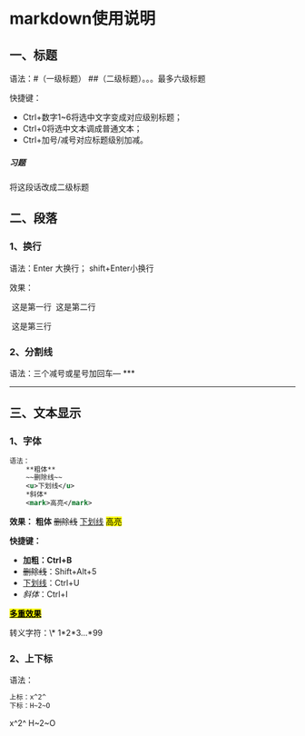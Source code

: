 # markdown使用说明

## 一、标题

语法：#（一级标题）  ##（二级标题）。。。最多六级标题

快捷键：

- Ctrl+数字1~6将选中文字变成对应级别标题；
- Ctrl+0将选中文本调成普通文本；
- Ctrl+加号/减号对应标题级别加减。

##### 习题

将这段话改成二级标题

## 二、段落

### 1、换行

语法：Enter 大换行； shift+Enter小换行

效果：

​	这是第一行
​	这是第二行

​	这是第三行

### 2、分割线

语法：三个减号或星号加回车— ***

---

## 三、文本显示

### 1、字体

```xml
语法：
	**粗体**
	~~删除线~~
	<u>下划线</u>
	*斜体*
	<mark>高亮</mark>
```

**效果：**
**粗体**
~~删除线~~
<u>下划线</u>
<mark>高亮</mark>

**快捷键：**

- **加粗：Ctrl+B**
- ~~删除线~~：Shift+Alt+5
- <u>下划线</u>：Ctrl+U
- *斜体*：Ctrl+I

**<mark><u>多重效果</u></mark>**

转义字符：\\*
1\*2\*3…\*99

### 2、上下标

语法：

```xml
上标：x^2^
下标：H~2~O
```

 x^2^        H~2~O 




